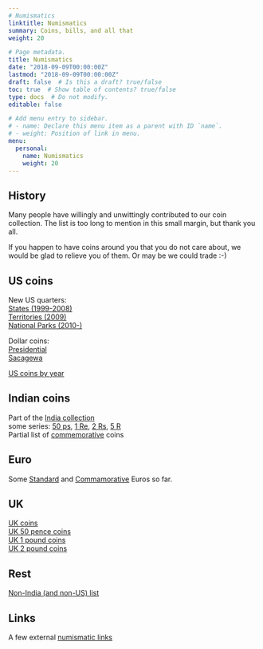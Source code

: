 ```yaml
---
# Numismatics
linktitle: Numismatics
summary: Coins, bills, and all that
weight: 20

# Page metadata.
title: Numismatics
date: "2018-09-09T00:00:00Z"
lastmod: "2018-09-09T00:00:00Z"
draft: false  # Is this a draft? true/false
toc: true  # Show table of contents? true/false
type: docs  # Do not modify.
editable: false

# Add menu entry to sidebar.
# - name: Declare this menu item as a parent with ID `name`.
# - weight: Position of link in menu.
menu:
  personal:
    name: Numismatics
    weight: 20
---
```


## History

Many people have willingly and unwittingly contributed to our coin collection.
The list is too long to mention in this small margin, but thank you all.

If you happen to have coins around you that you do not care about, we would be
glad to relieve you of them. Or may be we could trade :-)

## US coins

 New US quarters:<BR>
 <A HREF="usstateq">States (1999-2008)</A><BR>
 <A HREF="us_te_quarters">Territories (2009)</A><BR>
 <A HREF="us_np_quarters">National Parks (2010-)</A><BR>
<P>
Dollar coins:<BR>
<A HREF=pres>Presidential</A><BR>
<A HREF=sacagewa>Sacagewa</A><P>
<A HREF="usseries">US coins by year</A><P>

## Indian coins

Part of the <A HREF="indian">India collection</A><BR>
some series:
<A HREF="ps50">50 ps</A>,
<A HREF="rupee1">1 Re</A>,
<A HREF="rs2">2 Rs</A>,
<A HREF="rs5">5 R</A>
<BR>
Partial list of <A HREF="india_commemorative">commemorative</A> coins

## Euro

Some <A HREF="euro_std">Standard</A>
and <A HREF="euro_comm">Commamorative</A> Euros
so far.

## UK

<A HREF="ukindex">UK coins</A><BR>
<A HREF="50pence">UK 50 pence coins</A><BR>
<A HREF="1pound">UK 1 pound coins</A><BR>
<A HREF="2pounds">UK 2 pound coins</A>

## Rest

<A HREF="mycoins">Non-India (and non-US) list</A>

## Links

A few external <A HREF="coinlinks">numismatic links</A>
